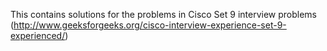 This contains solutions for the problems in Cisco Set 9 interview problems (http://www.geeksforgeeks.org/cisco-interview-experience-set-9-experienced/)
